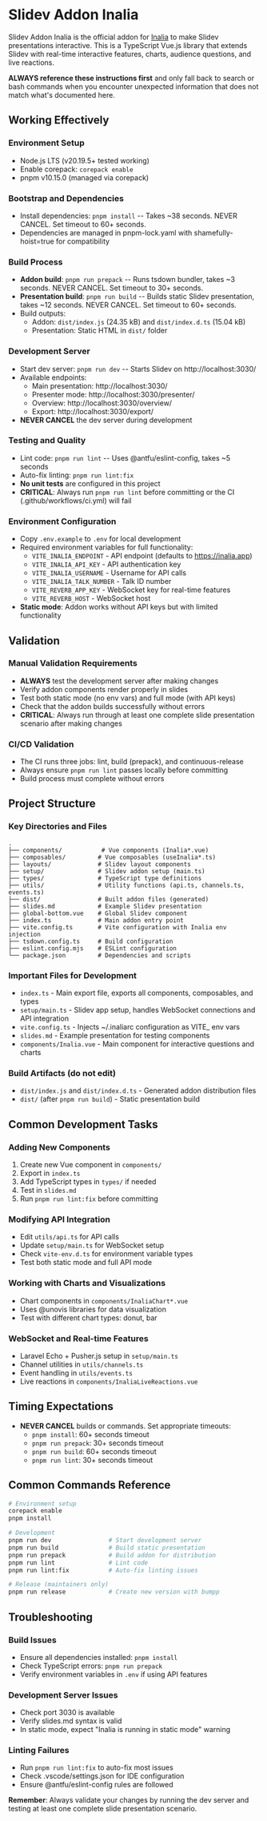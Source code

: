 # Slidev Addon Inalia

Slidev Addon Inalia is the official addon for [Inalia](https://inalia.app) to make Slidev presentations interactive. This is a TypeScript Vue.js library that extends Slidev with real-time interactive features, charts, audience questions, and live reactions.

**ALWAYS reference these instructions first** and only fall back to search or bash commands when you encounter unexpected information that does not match what's documented here.

## Working Effectively

### Environment Setup
- Node.js LTS (v20.19.5+ tested working)
- Enable corepack: `corepack enable`
- pnpm v10.15.0 (managed via corepack)

### Bootstrap and Dependencies
- Install dependencies: `pnpm install` -- Takes ~38 seconds. NEVER CANCEL. Set timeout to 60+ seconds.
- Dependencies are managed in pnpm-lock.yaml with shamefully-hoist=true for compatibility

### Build Process
- **Addon build**: `pnpm run prepack` -- Runs tsdown bundler, takes ~3 seconds. NEVER CANCEL. Set timeout to 30+ seconds.
- **Presentation build**: `pnpm run build` -- Builds static Slidev presentation, takes ~12 seconds. NEVER CANCEL. Set timeout to 60+ seconds.
- Build outputs:
  - Addon: `dist/index.js` (24.35 kB) and `dist/index.d.ts` (15.04 kB)
  - Presentation: Static HTML in `dist/` folder

### Development Server
- Start dev server: `pnpm run dev` -- Starts Slidev on http://localhost:3030/
- Available endpoints:
  - Main presentation: http://localhost:3030/
  - Presenter mode: http://localhost:3030/presenter/
  - Overview: http://localhost:3030/overview/
  - Export: http://localhost:3030/export/
- **NEVER CANCEL** the dev server during development

### Testing and Quality
- Lint code: `pnpm run lint` -- Uses @antfu/eslint-config, takes ~5 seconds
- Auto-fix linting: `pnpm run lint:fix`
- **No unit tests** are configured in this project
- **CRITICAL**: Always run `pnpm run lint` before committing or the CI (.github/workflows/ci.yml) will fail

### Environment Configuration
- Copy `.env.example` to `.env` for local development
- Required environment variables for full functionality:
  - `VITE_INALIA_ENDPOINT` - API endpoint (defaults to https://inalia.app)
  - `VITE_INALIA_API_KEY` - API authentication key
  - `VITE_INALIA_USERNAME` - Username for API calls
  - `VITE_INALIA_TALK_NUMBER` - Talk ID number
  - `VITE_REVERB_APP_KEY` - WebSocket key for real-time features
  - `VITE_REVERB_HOST` - WebSocket host
- **Static mode**: Addon works without API keys but with limited functionality

## Validation

### Manual Validation Requirements
- **ALWAYS** test the development server after making changes
- Verify addon components render properly in slides
- Test both static mode (no env vars) and full mode (with API keys)
- Check that the addon builds successfully without errors
- **CRITICAL**: Always run through at least one complete slide presentation scenario after making changes

### CI/CD Validation
- The CI runs three jobs: lint, build (prepack), and continuous-release
- Always ensure `pnpm run lint` passes locally before committing
- Build process must complete without errors

## Project Structure

### Key Directories and Files
```
.
├── components/           # Vue components (Inalia*.vue)
├── composables/         # Vue composables (useInalia*.ts)
├── layouts/             # Slidev layout components
├── setup/               # Slidev addon setup (main.ts)
├── types/               # TypeScript type definitions
├── utils/               # Utility functions (api.ts, channels.ts, events.ts)
├── dist/                # Built addon files (generated)
├── slides.md            # Example Slidev presentation
├── global-bottom.vue    # Global Slidev component
├── index.ts             # Main addon entry point
├── vite.config.ts       # Vite configuration with Inalia env injection
├── tsdown.config.ts     # Build configuration
├── eslint.config.mjs    # ESLint configuration
└── package.json         # Dependencies and scripts
```

### Important Files for Development
- `index.ts` - Main export file, exports all components, composables, and types
- `setup/main.ts` - Slidev app setup, handles WebSocket connections and API integration
- `vite.config.ts` - Injects ~/.inaliarc configuration as VITE_ env vars
- `slides.md` - Example presentation for testing components
- `components/Inalia.vue` - Main component for interactive questions and charts

### Build Artifacts (do not edit)
- `dist/index.js` and `dist/index.d.ts` - Generated addon distribution files
- `dist/` (after `pnpm run build`) - Static presentation build

## Common Development Tasks

### Adding New Components
1. Create new Vue component in `components/`
2. Export in `index.ts`
3. Add TypeScript types in `types/` if needed
4. Test in `slides.md`
5. Run `pnpm run lint:fix` before committing

### Modifying API Integration
- Edit `utils/api.ts` for API calls
- Update `setup/main.ts` for WebSocket setup
- Check `vite-env.d.ts` for environment variable types
- Test both static mode and full API mode

### Working with Charts and Visualizations
- Chart components in `components/InaliaChart*.vue`
- Uses @unovis libraries for data visualization
- Test with different chart types: donut, bar

### WebSocket and Real-time Features
- Laravel Echo + Pusher.js setup in `setup/main.ts`
- Channel utilities in `utils/channels.ts`
- Event handling in `utils/events.ts`
- Live reactions in `components/InaliaLiveReactions.vue`

## Timing Expectations

- **NEVER CANCEL** builds or commands. Set appropriate timeouts:
  - `pnpm install`: 60+ seconds timeout
  - `pnpm run prepack`: 30+ seconds timeout
  - `pnpm run build`: 60+ seconds timeout
  - `pnpm run lint`: 30+ seconds timeout

## Common Commands Reference
```bash
# Environment setup
corepack enable
pnpm install

# Development
pnpm run dev                # Start development server
pnpm run build              # Build static presentation
pnpm run prepack            # Build addon for distribution
pnpm run lint               # Lint code
pnpm run lint:fix           # Auto-fix linting issues

# Release (maintainers only)
pnpm run release            # Create new version with bumpp
```

## Troubleshooting

### Build Issues
- Ensure all dependencies installed: `pnpm install`
- Check TypeScript errors: `pnpm run prepack`
- Verify environment variables in `.env` if using API features

### Development Server Issues
- Check port 3030 is available
- Verify slides.md syntax is valid
- In static mode, expect "Inalia is running in static mode" warning

### Linting Failures
- Run `pnpm run lint:fix` to auto-fix most issues
- Check .vscode/settings.json for IDE configuration
- Ensure @antfu/eslint-config rules are followed

**Remember**: Always validate your changes by running the dev server and testing at least one complete slide presentation scenario.
